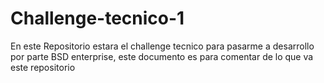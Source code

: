 # Challenge-tecnico-1

En este Repositorio estara el challenge tecnico para pasarme a desarrollo por parte BSD enterprise, este documento es para comentar de lo que va este repositorio  